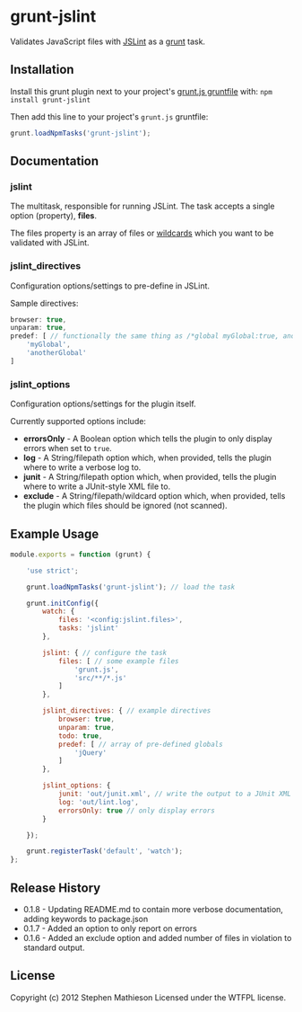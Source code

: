 # grunt-jslint

Validates JavaScript files with [JSLint](https://github.com/douglascrockford/JSLint) as a [grunt](https://github.com/cowboy/grunt) task.

## Installation
Install this grunt plugin next to your project's [grunt.js gruntfile][getting_started] with: `npm install grunt-jslint`

Then add this line to your project's `grunt.js` gruntfile:

```javascript
grunt.loadNpmTasks('grunt-jslint');
```

[npm_registry_page]: http://search.npmjs.org/#/grunt-jslint
[grunt]: https://github.com/cowboy/grunt
[getting_started]: https://github.com/cowboy/grunt/blob/master/docs/getting_started.md

## Documentation

### jslint

The multitask, responsible for running JSLint.  The task accepts a single option (property), **files**.

The files property is an array of files or [wildcards](https://github.com/gruntjs/grunt/blob/master/docs/api_file.md#file-lists-and-wildcards) which you want to be validated with JSLint.

### jslint_directives

Configuration options/settings to pre-define in JSLint.

Sample directives:

```javascript
browser: true,
unparam: true,
predef: [ // functionally the same thing as /*global myGlobal:true, anotherGlobal:true*/
	'myGlobal',
	'anotherGlobal'
]
```

### jslint_options

Configuration options/settings for the plugin itself.

Currently supported options include:

* **errorsOnly** - A Boolean option which tells the plugin to only display errors when set to ```true```.
* **log** - A String/filepath option which, when provided, tells the plugin where to write a verbose log to.
* **junit** - A String/filepath option which, when provided, tells the plugin where to write a JUnit-style XML file to.
* **exclude** - A String/filepath/wildcard option which, when provided, tells the plugin which files should be ignored (not scanned).

## Example Usage
```javascript
module.exports = function (grunt) {

	'use strict';

	grunt.loadNpmTasks('grunt-jslint'); // load the task

	grunt.initConfig({
		watch: {
			files: '<config:jslint.files>',
			tasks: 'jslint'
		},

		jslint: { // configure the task
			files: [ // some example files
				'grunt.js',
				'src/**/*.js'
			]
		},

		jslint_directives: { // example directives
			browser: true,
			unparam: true,
			todo: true,
			predef: [ // array of pre-defined globals
				'jQuery'
			]
		},

		jslint_options: {
			junit: 'out/junit.xml', // write the output to a JUnit XML
			log: 'out/lint.log',
			errorsOnly: true // only display errors
		}

	});

	grunt.registerTask('default', 'watch');
};
```


## Release History
* 0.1.8 - Updating README.md to contain more verbose documentation, adding keywords to package.json
* 0.1.7 - Added an option to only report on errors
* 0.1.6 - Added an exclude option and added number of files in violation to standard output.

## License
Copyright (c) 2012 Stephen Mathieson
Licensed under the WTFPL license.
